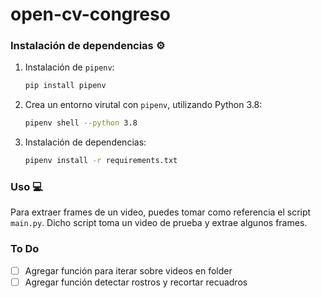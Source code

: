 # open-cv-congreso


### Instalación de dependencias ⚙️

1. Instalación de `pipenv`:
    ```bash
    pip install pipenv
    ```

2. Crea un entorno virutal con `pipenv`, utilizando Python 3.8:
    ```bash
    pipenv shell --python 3.8
    ```

3. Instalación de dependencias:
    ```bash
    pipenv install -r requirements.txt
    ```


### Uso 💻

Para extraer frames de un video, puedes tomar como referencia el script
`main.py`. Dicho script toma un video de prueba y extrae algunos frames.


### To Do

- [ ] Agregar función para iterar sobre videos en folder
- [ ] Agregar función detectar rostros y recortar recuadros
